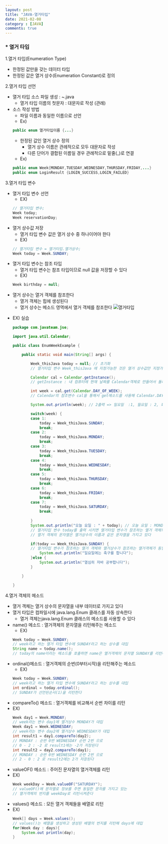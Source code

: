 ```yaml
---
layout: post
title: "JAVA-열거타입"
date: 2021-02-08
category : [JAVA]
comments: true
---
```


### * 열거 타입

1.열거 타입(Enumeration Type)
- 한정된 값만을 갖는 데이터 타입
- 한정된 값은 열거 상수(Enumeration Constant)로 정의

2.열거 타입 선언
- 열거 타입 소스 파일 생성 : ~.java
    - 열거 타입 이름의 첫문자 : 대문자로 작성 (관례)
- 소스 작성 방법
    - 파일 이름과 동일한 이름으로 선언
    - Ex) 
    ```java
    public enum 열거타입이름 {...}
    ```
    - 한정된 값인 열거 상수 정의
        - 열거 상수 이름은 관례적으로 모두 대문자로 작성
        - 다른 단어가 결합된 이름일 경우 관례적으로 밑줄(_)로 연결
    - Ex)
    ```java
    public enum Week{MONDAY,TUESDAY,WEDNESDAY,THURSDAY,FRIDAY,...}
    public enum LoginResult {LOGIN_SUCCESS,LOGIN_FAILED}
    ```
    
3.열거 타입 변수
- 열거 타입 변수 선언
    - EX)
     ```java
    // 열거타입 변수;
    Week today;
    Week reservationDay;
    ```
- 열거 상수값 저장
    - 열거 타입 변수 값은 열거 상수 중 하나이어야 한다
    - EX)
    ```java
    // 열거타입 변수 = 열거타입.열거상수;
    Week today = Week.SUNDAY;
    ```
- 열거 타입 변수는 참조 타입
    - 열거 타입 변수는 참조 타입이므로 null 값을 저장할 수 있다
    - EX)   
    ```java
    Week birthday = null;
    ```
- 열거 상수는 열거 객체를 참조한다
    - 열거 객체는 힙에 생성된다
    - 열거 상수는 메소드 영역에서 열거 객체를 참조한다
![열거타입](https://user-images.githubusercontent.com/65608960/107208085-71882400-6a44-11eb-85c7-82fe2fc3ccc7.JPG)


* EX) 실습

    ```java
    package com.javateam.jse;

    import java.util.Calendar;

    public class EnumWeekExample {

        public static void main(String[] args) {
	
            Week_thisJava today = null; // 초기화
            // 열거타입 변수 Week_thisJava 에 지정가능한 것은 열거 상수값만 지정가능하다

            Calendar cal = Calendar.getInstance(); 
            // getInstance : 내 컴퓨터에 현재 날짜를 Calendar객체로 만들어서 돌려준다

            int week = cal.get(Calendar.DAY_OF_WEEK);
            // Calendar의 참조변수 cal을 통해서 get메소드를 사용해 Calendar.DAY_OF_WEEK 으로 지정해주면 get은 오늘의 요일을 돌려준다

            System.out.println(week); // 2출력 => 일요일  :1, 월요일 : 2, 화요일 : 3 ...

            switch(week) {
            case 1:
                today = Week_thisJava.SUNDAY;
                break;
            case 2:
                today = Week_thisJava.MONDAY;
                break;
            case 3:
                today = Week_thisJava.TUESDAY;
                break;
            case 4: 
                today = Week_thisJava.WEDNESDAY;
                break;
            case 5:
                today = Week_thisJava.THURSDAY;
                break;
            case 6:
                today = Week_thisJava.FRIDAY;
                break;
            case 7:
                today = Week_thisJava.SATURDAY;
                break;
                
            }
            System.out.println("오늘 요일 : " + today); // 오늘 요일 : MONDAY 출력
            // 열거타입 변수 today를 출력 시키면 열거타입 변수가 참조하는 열거 객체의 문자열이 출력된다
            // 열거 객체의 문자열은 열거상수의 이름과 같은 문자열을 가지고 있다

            if(today == Week_thisJava.SUNDAY) { 
            // 열거타입 변수가 참조하는 열거 객체와 열거상수가 참조하는 열거객체가 동일한지 비교
                System.out.println("일요일에는 축구를 합니다");
            }else {
                System.out.println("열심히 자바 공부합니다");
            }

        }

    }
    ```
4.열거 객체의 메소드
- 열거 객체는 열거 상수의 문자열을 내부 데이터로 가지고 있다
- 열거 타입은 컴파일시에 java.lang.Enum 클래스를 자동 상속한다
    - 열거 객체는java.lang.Enum 클래스의 메소드를 사용할 수 있다
- name() 메소드 : 열거객체의 문자열을 리턴해주는 메소드
    - EX)
    ```java
    Week today = Week.SUNDAY; 
    // week라고 하는 열거 타입 변수에 SUNDAY라고 하는 상수를 대입
    String name = today.name();
    // today의 name이라는 메소드를 호출하면 name은 열거객체의 문자열 SUNDAY를 리턴해준다
    ```
- ordinal()메소드 : 열거객체의 순번(0부터시작)을 리턴해주는 메소드
    - EX)
    ```java
    Week today = Week.SUNDAY;
    // week라고 하는 열거 타입 변수에 SUNDAY라고 하는 상수를 대입
    int ordinal = today.ordinal();
    // SUNDAY가 선언된순서(1)을 리턴한다
    ```
- compareTo() 메소드 : 열거객체를 비교해서 순번 차이를 리턴
 - EX)
    ```java
    Week day1 = Week.MONDAY;
    // week라는 변수 day1에 열거상수 MONDAY가 대입
    Week day1 = Week.WEDNESDAY;
    // week라는 변수 day2에 열거상수 WEDNESDAY가 대입
    int result1 = day1.compareTo(day2);
    // MONDAY : 순번 0번 WEDNESDAY 순번 2번 으로 
    // 0 - 2 : -2 로 result1에는 -2가 저장된다
    int result2 = day2.compareTo(day1);
    // MONDAY : 순번 0번 WEDNESDAY 순번 2번 으로 
    // 2 - 0 : 2 로 result2에는 2가 저장된다
    ```
- valueOF() 메소드 : 주어진 문자열의 열거객체를 리턴
 - EX)
    ```java
    Week weekDay = Week.valueOF("SATURDAY");
    // valueOF()에 문자열로 정보를 주면 동일한 문자를 가지고 있는 
    // 열거객체의 번지를 weekDay로 리턴시켜준다
    ```
- values() 메소드 : 모든 열거 객체들을 배열로 리턴
 - EX)
    ```java
    Week[] days = Week.values();
    // values()는 배열을 생성하고 생성된 배열의 번지를 리턴해 days에 대입
    for(Week day : days){ 
        System.out println(day);
    }
    
    ```

